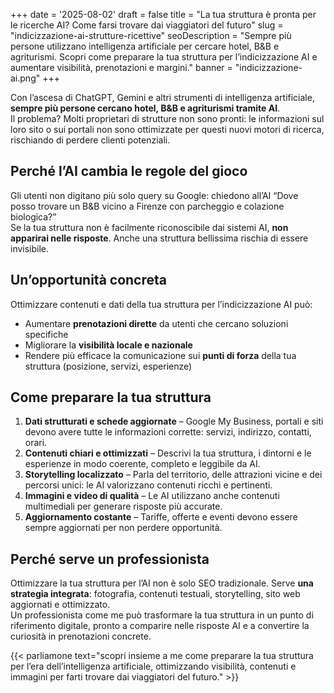 +++
date = '2025-08-02'
draft = false
title = "La tua struttura è pronta per le ricerche AI? Come farsi trovare dai viaggiatori del futuro"
slug = "indicizzazione-ai-strutture-ricettive"
seoDescription = "Sempre più persone utilizzano intelligenza artificiale per cercare hotel, B&B e agriturismi. Scopri come preparare la tua struttura per l’indicizzazione AI e aumentare visibilità, prenotazioni e margini."
banner = "indicizzazione-ai.png"
+++

Con l’ascesa di ChatGPT, Gemini e altri strumenti di intelligenza artificiale, **sempre più persone cercano hotel, B&B e agriturismi tramite AI**.  
Il problema? Molti proprietari di strutture non sono pronti: le informazioni sul loro sito o sui portali non sono ottimizzate per questi nuovi motori di ricerca, rischiando di perdere clienti potenziali.

## Perché l’AI cambia le regole del gioco

Gli utenti non digitano più solo query su Google: chiedono all’AI “Dove posso trovare un B&B vicino a Firenze con parcheggio e colazione biologica?”  
Se la tua struttura non è facilmente riconoscibile dai sistemi AI, **non apparirai nelle risposte**. Anche una struttura bellissima rischia di essere invisibile.

## Un’opportunità concreta

Ottimizzare contenuti e dati della tua struttura per l’indicizzazione AI può:
- Aumentare **prenotazioni dirette** da utenti che cercano soluzioni specifiche
- Migliorare la **visibilità locale e nazionale**
- Rendere più efficace la comunicazione sui **punti di forza** della tua struttura (posizione, servizi, esperienze)

## Come preparare la tua struttura

1. **Dati strutturati e schede aggiornate** – Google My Business, portali e siti devono avere tutte le informazioni corrette: servizi, indirizzo, contatti, orari.
2. **Contenuti chiari e ottimizzati** – Descrivi la tua struttura, i dintorni e le esperienze in modo coerente, completo e leggibile da AI.
3. **Storytelling localizzato** – Parla del territorio, delle attrazioni vicine e dei percorsi unici: le AI valorizzano contenuti ricchi e pertinenti.
4. **Immagini e video di qualità** – Le AI utilizzano anche contenuti multimediali per generare risposte più accurate.
5. **Aggiornamento costante** – Tariffe, offerte e eventi devono essere sempre aggiornati per non perdere opportunità.

## Perché serve un professionista

Ottimizzare la tua struttura per l’AI non è solo SEO tradizionale. Serve **una strategia integrata**: fotografia, contenuti testuali, storytelling, sito web aggiornati e ottimizzato.  
Un professionista come me può trasformare la tua struttura in un punto di riferimento digitale, pronto a comparire nelle risposte AI e a convertire la curiosità in prenotazioni concrete.


{{< parliamone text="scopri insieme a me come preparare la tua struttura per l’era dell’intelligenza artificiale, ottimizzando visibilità, contenuti e immagini per farti trovare dai viaggiatori del futuro." >}}
